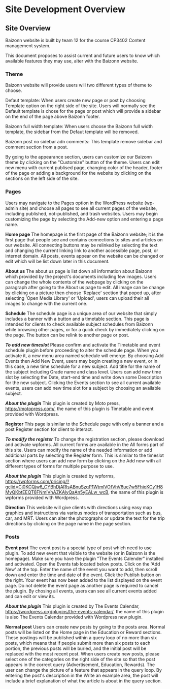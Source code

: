 # Site Development Overview

## Site Overview 
Baizonn website is built by team 12 for the course CP3402 Content management system.

This document proposes to assist current and future users to know which available features they may use, alter with the Baizonn website.

### Theme
Baizonn website will provide users will two different types of theme to choose.

Defaut template: When users create new page or post by choosing Template option on the right side of the site. Users will normally see the Default template is chose for the page or post which will provide a sidebar on the end of the page above Baizonn footer.

Baizonn full width template: When users choose the Baizonn full width template, the sidebar from the Defaut template will be removed. 

Baizonn post no sidebar adn comments: This template remove sidebar and comment section from a post.

By going to the appearance section, users can customize our Baizonn theme by clicking on the "Customize" button of the theme. Users can edit new menu with current publised page, changing color of the header, footer of the page or adding a background for the website by clicking on the sections on the left side of the site.

### Pages
Users may navigate to the Pages option in the WordPress website (wp-admin site) and choose all pages to see all current pages of the website, including published, not-published, and trash websites. Users may begin customizing the page by selecting the Add-new option and entering a page name.

**Home page**
The homepage is the first page of the Baizonn website; it is the first page that people see and contains connections to sites and articles on our website. All connecting buttons may be relinked by selecting the text and changing the current linking link to another accessible page, post, or internet domain.
All posts, events appear on the website can be changed or edit which will be list down later in this document.

**About us**
The about us page is list down all information about Baizonn which provided by the project's documents including few images. Users can change the whole contents of the webpage by clicking on the paragraph after going to the About us page to edit. All image can be change by clicking on a picture then choose 'Replace' section that poped up, after selecting 'Open Media Library' or 'Upload', users can upload their all images to change with the current one.

**Schedule**
The schedule page is a unique area of our website that simply includes a banner with a button and a timetable section. This page is intended for clients to check available subject schedules from Baizonn while browsing other pages, or for a quick check by immediately clicking on the page. The button can be relink to another page or post.

***To add new timeslot***
Please confirm and activate the Timetable and event schedule plugin before proceeding to alter the schedule page. When you activate it, a new menu area named schedule will emerge. By choosing Add Events then Add New Event, users may begin creating a new event, or in this case, a new time schedule for a new subject. Add title for the name of the subject including Grade name and class level. Users can add new time slot by selecting the Date, start-end time and write down some Description for the new subject. Clicking the Events section to see all current available events, users can add new time slot for a subject by choosing an available subject.

***About the plugin***
This plugin is created by Moto press, https://motopress.com/, the name of this plugin is Timetable and event provided with Wordpress.

**Register**
This page is similar to the Schedule page with only a banner and a post Register section for client to interact.

***To modify the register***
To change the registration section, please download and activate wpforms. All current forms are available in the All forms part of this site. Users can modify the name of the needed information or add additional parts by selecting the Register form.
This is similar to the timeslot section where users can add new form by clicking on the Add new with all different types of forms for multiple purpose to use.

***About the plugin***
This plugin is created by wpforms, https://wpforms.com/pricing/?gclid=Cj0KCQjw6_CYBhDjARIsABnuSzqP1WtmlVOfVhV6ue7w5FhioKCy1H8MyQKbtEEQT6FNmiVhAZKAlyQaAn5yEALw_wcB, the name of this plugin is wpforms provided with Wordpress.

**Direction**
This website will give clients with directions using easy map graphics and instructions via various modes of transportation such as bus, car, and MRT.
Users can alter the photographs or update the text for the trip directions by clicking on the page name in the page section.

### Posts

**Event post**
The event post is a special type of post which need to use plugin.
To add new event that visible to the website (or in Baizonn is the homepage). Make sure you have the plugin "The Events Calender" installed and activated. Open the Events tab located below posts. Click on the 'Add New' at the top. Enter the name of the event you want to add, then scroll down and enter the time and date of the event. Click the Publish button on the right. Your event has now been added to the list displayed on the event page. Do not delete the event page as another page is required to cancel the plugin. By chosing all events, users can see all current events added and can edit or view its.

***About the plugin***
This plugin is created by The Events Calendar, https://wordpress.org/plugins/the-events-calendar/, the name of this plugin is also The Events Calendar provided with Wordpress new plugin.

**Normal post**
Users can create new posts by going to the posts area. Normal posts will be listed on the Home page in the Education or Reward sections. These postings will be published within a query loop of no more than six posts, which means that if people submit more than six posts to each portion, the previous posts will be buried, and the initial post will be replaced with the most recent post. When users create new posts, please select one of the categories on the right side of the site so that the post appears in the correct query (Advertisement, Education, Rewards). The user can change the picture of a feature that appears in the query loop. By entering the post's description in the Write an example area, the post will include a brief explanation of what the article is about in the query section.

